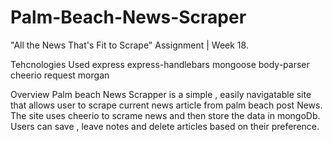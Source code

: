 # Palm-Beach-News-Scraper
"All the News That's Fit to Scrape" Assignment | Week 18.

Tehcnologies Used
express
express-handlebars
mongoose
body-parser
cheerio
request
morgan

Overview
Palm beach News Scrapper is a simple , easily navigatable site that allows user to scrape current news article from palm beach post  News. The site uses cheerio to scrame news and then store the data in mongoDb. Users can save , leave notes and delete articles based on their preference.
